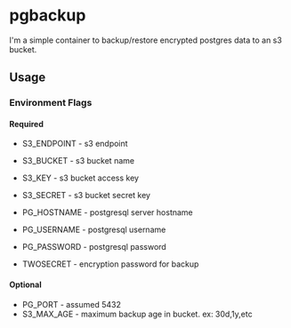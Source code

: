 # pgbackup

I'm a simple container to backup/restore encrypted postgres data to an s3 bucket.

## Usage

### Environment Flags

#### Required

* S3_ENDPOINT - s3 endpoint
* S3_BUCKET - s3 bucket name
* S3_KEY - s3 bucket access key
* S3_SECRET - s3 bucket secret key

* PG_HOSTNAME - postgresql server hostname
* PG_USERNAME - postgresql username
* PG_PASSWORD - postgresql password

* TWOSECRET - encryption password for backup

#### Optional

* PG_PORT - assumed 5432
* S3_MAX_AGE - maximum backup age in bucket. ex: 30d,1y,etc
